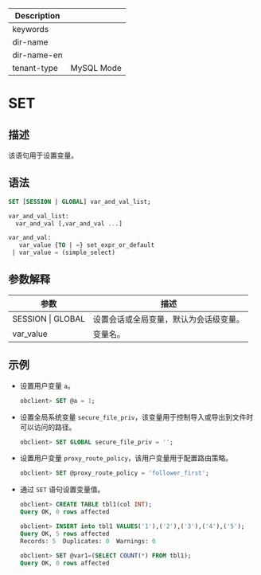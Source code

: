 | Description   |                 |
|---------------|-----------------|
| keywords      |                 |
| dir-name      |                 |
| dir-name-en   |                 |
| tenant-type   | MySQL Mode      |

# SET

## 描述

该语句用于设置变量。

## 语法

```sql
SET [SESSION | GLOBAL] var_and_val_list;

var_and_val_list:
  var_and_val [,var_and_val ...]

var_and_val:
   var_value {TO | =} set_expr_or_default
 | var_value = (simple_select)
```

## 参数解释

|        参数         |         描述          |
|-------------------|---------------------|
| SESSION \| GLOBAL | 设置会话或全局变量，默认为会话级变量。 |
| var_value         | 变量名。                |

## 示例

* 设置用户变量 `a`。

  ```sql
  obclient> SET @a = 1;
  ```

* 设置全局系统变量 `secure_file_priv`，该变量用于控制导入或导出到文件时可以访问的路径。

  ```sql
  obclient> SET GLOBAL secure_file_priv = '';
  ```

* 设置用户变量 `proxy_route_policy`，该用户变量用于配置路由策略。

  ```sql
  obclient> SET @proxy_route_policy = 'follower_first';
  ```

* 通过 `SET` 语句设置变量值。

  ```sql
  obclient> CREATE TABLE tbl1(col INT);
  Query OK, 0 rows affected

  obclient> INSERT into tbl1 VALUES('1'),('2'),('3'),('4'),('5');
  Query OK, 5 rows affected
  Records: 5  Duplicates: 0  Warnings: 0

  obclient> SET @var1=(SELECT COUNT(*) FROM tbl1);
  Query OK, 0 rows affected
  ```
